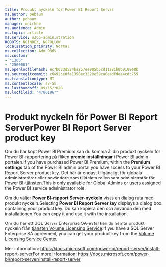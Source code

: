 ```yaml
---
title: Produkt nyckeln för Power BI Report Server
ms.author: pebaum
author: pebaum
manager: mnirkhe
ms.audience: Admin
ms.topic: article
ms.service: o365-administration
ROBOTS: NOINDEX, NOFOLLOW
localization_priority: Normal
ms.collection: Adm_O365
ms.custom:
- "1305"
- "2500001"
ms.openlocfilehash: ec7b033d524ba257ee985b5cd11881b0b9109e8b
ms.sourcegitcommit: c6692ce0fa1358ec3529e59ca0ecdfdea4cdc759
ms.translationtype: MT
ms.contentlocale: sv-SE
ms.lasthandoff: 09/15/2020
ms.locfileid: "47801967"
---
```

# <a name="power-bi-report-server-product-key"></a><span data-ttu-id="2b03c-102">Produkt nyckeln för Power BI Report Server</span><span class="sxs-lookup"><span data-stu-id="2b03c-102">Power BI Report Server product key</span></span>

<span data-ttu-id="2b03c-103">Om du har köpt Power BI Premium kan du komma åt din produkt nyckeln för Power BI-rapportering på fliken **premie inställningar** i Power BI admin-portalen.</span><span class="sxs-lookup"><span data-stu-id="2b03c-103">If you have purchased Power BI Premium, within the **Premium settings** tab of the Power BI admin portal you have access to your Power BI Report Server product key.</span></span> <span data-ttu-id="2b03c-104">Det här är endast tillgängligt för globala administratörer eller användare som tilldelats rollen som administratör för Power BI-tjänsten.</span><span class="sxs-lookup"><span data-stu-id="2b03c-104">This is only available for Global Admins or users assigned the Power BI service administrator role.</span></span>

<span data-ttu-id="2b03c-105">Om du väljer **Power BI-rapport Server-nyckeln** visas en dialog ruta med produkt nyckeln.</span><span class="sxs-lookup"><span data-stu-id="2b03c-105">Selecting **Power BI Report Server key** displays a dialog box containing your product key.</span></span> <span data-ttu-id="2b03c-106">Du kan kopiera den och använda den med installationen.</span><span class="sxs-lookup"><span data-stu-id="2b03c-106">You can copy it and use it with the installation.</span></span>

<span data-ttu-id="2b03c-107">Om du har ett SQL Server Enterprise SA-avtal kan du hämta produkt nyckeln från [tjänsten Volume Licensing Service](https://www.microsoft.com/Licensing/servicecenter/).</span><span class="sxs-lookup"><span data-stu-id="2b03c-107">If you have a SQL Server Enterprise SA agreement, you can get your product key from the [Volume Licensing Service Center](https://www.microsoft.com/Licensing/servicecenter/).</span></span>

<span data-ttu-id="2b03c-108">Mer information: https://docs.microsoft.com/power-bi/report-server/install-report-server</span><span class="sxs-lookup"><span data-stu-id="2b03c-108">For more information: https://docs.microsoft.com/power-bi/report-server/install-report-server</span></span>
